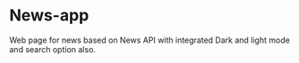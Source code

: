 # News-app
Web page for news based on News API with integrated Dark and light mode and search option also.
